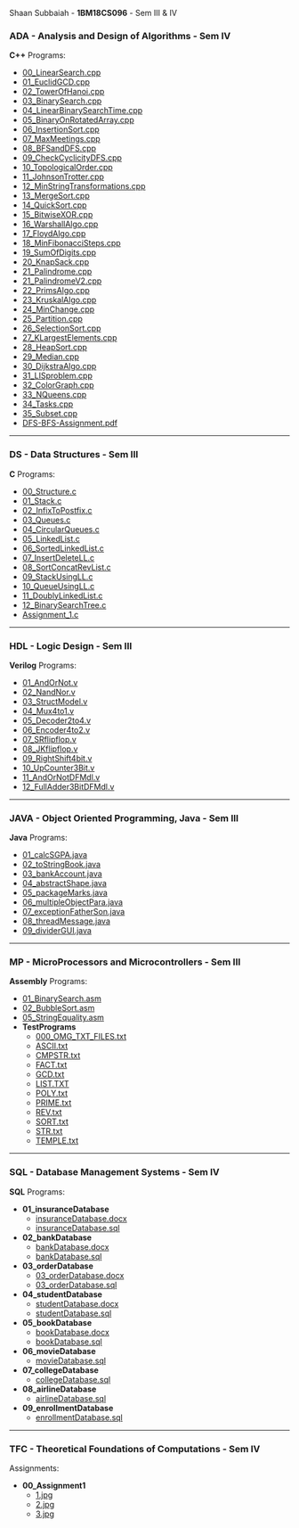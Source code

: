 Shaan Subbaiah - __1BM18CS096__ - Sem III & IV


### ADA - Analysis and Design of Algorithms - Sem IV
 
__C++__ Programs:

- [00\_LinearSearch.cpp](ADA/00_LinearSearch.cpp)
- [01\_EuclidGCD.cpp](ADA/01_EuclidGCD.cpp)
- [02\_TowerOfHanoi.cpp](ADA/02_TowerOfHanoi.cpp)
- [03\_BinarySearch.cpp](ADA/03_BinarySearch.cpp)
- [04\_LinearBinarySearchTime.cpp](ADA/04_LinearBinarySearchTime.cpp)
- [05\_BinaryOnRotatedArray.cpp](ADA/05_BinaryOnRotatedArray.cpp)
- [06\_InsertionSort.cpp](ADA/06_InsertionSort.cpp)
- [07\_MaxMeetings.cpp](ADA/07_MaxMeetings.cpp)
- [08\_BFSandDFS.cpp](ADA/08_BFSandDFS.cpp)
- [09\_CheckCyclicityDFS.cpp](ADA/09_CheckCyclicityDFS.cpp)
- [10\_TopologicalOrder.cpp](ADA/10_TopologicalOrder.cpp)
- [11\_JohnsonTrotter.cpp](ADA/11_JohnsonTrotter.cpp)
- [12\_MinStringTransformations.cpp](ADA/12_MinStringTransformations.cpp)
- [13\_MergeSort.cpp](ADA/13_MergeSort.cpp)
- [14\_QuickSort.cpp](ADA/14_QuickSort.cpp)
- [15\_BitwiseXOR.cpp](ADA/15_BitwiseXOR.cpp)
- [16\_WarshallAlgo.cpp](ADA/16_WarshallAlgo.cpp)
- [17\_FloydAlgo.cpp](ADA/17_FloydAlgo.cpp)
- [18\_MinFibonacciSteps.cpp](ADA/18_MinFibonacciSteps.cpp)
- [19\_SumOfDigits.cpp](ADA/19_SumOfDigits.cpp)
- [20\_KnapSack.cpp](ADA/20_KnapSack.cpp)
- [21\_Palindrome.cpp](ADA/21_Palindrome.cpp)
- [21\_PalindromeV2.cpp](ADA/21_PalindromeV2.cpp)
- [22\_PrimsAlgo.cpp](ADA/22_PrimsAlgo.cpp)
- [23\_KruskalAlgo.cpp](ADA/23_KruskalAlgo.cpp)
- [24\_MinChange.cpp](ADA/24_MinChange.cpp)
- [25\_Partition.cpp](ADA/25_Partition.cpp)
- [26\_SelectionSort.cpp](ADA/26_SelectionSort.cpp)
- [27\_KLargestElements.cpp](ADA/27_KLargestElements.cpp)
- [28\_HeapSort.cpp](ADA/28_HeapSort.cpp)
- [29\_Median.cpp](ADA/29_Median.cpp)
- [30\_DijkstraAlgo.cpp](ADA/30_DijkstraAlgo.cpp)
- [31\_LISproblem.cpp](ADA/31_LISproblem.cpp)
- [32\_ColorGraph.cpp](ADA/32_ColorGraph.cpp)
- [33\_NQueens.cpp](ADA/33_NQueens.cpp)
- [34\_Tasks.cpp](ADA/34_Tasks.cpp)
- [35\_Subset.cpp](ADA/35_Subset.cpp)
- [DFS\-BFS\-Assignment.pdf](ADA/DFS-BFS-Assignment.pdf)

---

### DS - Data Structures - Sem III

__C__ Programs:

- [00\_Structure.c](DS/00_Structure.c)
- [01\_Stack.c](DS/01_Stack.c)
- [02\_InfixToPostfix.c](DS/02_InfixToPostfix.c)
- [03\_Queues.c](DS/03_Queues.c)
- [04\_CircularQueues.c](DS/04_CircularQueues.c)
- [05\_LinkedList.c](DS/05_LinkedList.c)
- [06\_SortedLinkedList.c](DS/06_SortedLinkedList.c)
- [07\_InsertDeleteLL.c](DS/07_InsertDeleteLL.c)
- [08\_SortConcatRevList.c](DS/08_SortConcatRevList.c)
- [09\_StackUsingLL.c](DS/09_StackUsingLL.c)
- [10\_QueueUsingLL.c](DS/10_QueueUsingLL.c)
- [11\_DoublyLinkedList.c](DS/11_DoublyLinkedList.c)
- [12\_BinarySearchTree.c](DS/12_BinarySearchTree.c)
- [Assignment\_1.c](DS/Assignment_1.c)

---

### HDL - Logic Design - Sem III
__Verilog__ Programs:

- [01\_AndOrNot.v](HDL/01_AndOrNot.v)
- [02\_NandNor.v](HDL/02_NandNor.v)
- [03\_StructModel.v](HDL/03_StructModel.v)
- [04\_Mux4to1.v](HDL/04_Mux4to1.v)
- [05\_Decoder2to4.v](HDL/05_Decoder2to4.v)
- [06\_Encoder4to2.v](HDL/06_Encoder4to2.v)
- [07\_SRflipflop.v](HDL/07_SRflipflop.v)
- [08\_JKflipflop.v](HDL/08_JKflipflop.v)
- [09\_RightShift4bit.v](HDL/09_RightShift4bit.v)
- [10\_UpCounter3Bit.v](HDL/10_UpCounter3Bit.v)
- [11\_AndOrNotDFMdl.v](HDL/11_AndOrNotDFMdl.v)
- [12\_FullAdder3BitDFMdl.v](HDL/12_FullAdder3BitDFMdl.v)

---

### JAVA - Object Oriented Programming, Java - Sem III

__Java__ Programs:

- [01\_calcSGPA.java](JAVA/01_calcSGPA.java)
- [02\_toStringBook.java](JAVA/02_toStringBook.java)
- [03\_bankAccount.java](JAVA/03_bankAccount.java)
- [04\_abstractShape.java](JAVA/04_abstractShape.java)
- [05\_packageMarks.java](JAVA/05_packageMarks.java)
- [06\_multipleObjectPara.java](JAVA/06_multipleObjectPara.java)
- [07\_exceptionFatherSon.java](JAVA/07_exceptionFatherSon.java)
- [08\_threadMessage.java](JAVA/08_threadMessage.java)
- [09\_dividerGUI.java](JAVA/09_dividerGUI.java)

---    

### MP - MicroProcessors and Microcontrollers - Sem III

__Assembly__ Programs:

- [01\_BinarySearch.asm](MP/01_BinarySearch.asm)
- [02\_BubbleSort.asm](MP/02_BubbleSort.asm)
- [05\_StringEquality.asm](MP/05_StringEquality.asm)
- __TestPrograms__
  - [000\_OMG\_TXT\_FILES.txt](MP/TestPrograms/000_OMG_TXT_FILES.txt)
  - [ASCII.txt](MP/TestPrograms/ASCII.txt)
  - [CMPSTR.txt](MP/TestPrograms/CMPSTR.txt)
  - [FACT.txt](MP/TestPrograms/FACT.txt)
  - [GCD.txt](MP/TestPrograms/GCD.txt)
  - [LIST.TXT](MP/TestPrograms/LIST.TXT)
  - [POLY.txt](MP/TestPrograms/POLY.txt)
  - [PRIME.txt](MP/TestPrograms/PRIME.txt)
  - [REV.txt](MP/TestPrograms/REV.txt)
  - [SORT.txt](MP/TestPrograms/SORT.txt)
  - [STR.txt](MP/TestPrograms/STR.txt)
  - [TEMPLE.txt](MP/TestPrograms/TEMPLE.txt)

---

### SQL - Database Management Systems - Sem IV

__SQL__ Programs:

- __01\_insuranceDatabase__
  - [insuranceDatabase.docx](SQL/01_insuranceDatabase/insuranceDatabase.docx)
  - [insuranceDatabase.sql](SQL/01_insuranceDatabase/insuranceDatabase.sql)
- __02\_bankDatabase__
  - [bankDatabase.docx](SQL/02_bankDatabase/bankDatabase.docx)
  - [bankDatabase.sql](SQL/02_bankDatabase/bankDatabase.sql)
- __03\_orderDatabase__
  - [03\_orderDatabase.docx](SQL/03_orderDatabase/03_orderDatabase.docx)
  - [03\_orderDatabase.sql](SQL/03_orderDatabase/03_orderDatabase.sql)
- __04\_studentDatabase__
  - [studentDatabase.docx](SQL/04_studentDatabase/studentDatabase.docx)
  - [studentDatabase.sql](SQL/04_studentDatabase/studentDatabase.sql)
- __05\_bookDatabase__
  - [bookDatabase.docx](SQL/05_bookDatabase/bookDatabase.docx)
  - [bookDatabase.sql](SQL/05_bookDatabase/bookDatabase.sql)
- __06\_movieDatabase__
  - [movieDatabase.sql](SQL/06_movieDatabase/movieDatabase.sql)
- __07\_collegeDatabase__
  - [collegeDatabase.sql](SQL/07_collegeDatabase/collegeDatabase.sql)
- __08\_airlineDatabase__
  - [airlineDatabase.sql](SQL/08_airlineDatabase/airlineDatabase.sql)
- __09\_enrollmentDatabase__
  - [enrollmentDatabase.sql](SQL/09_enrollmentDatabase/enrollmentDatabase.sql)

---

### TFC - Theoretical Foundations of Computations - Sem IV

Assignments:

- __00\_Assignment1__
  - [1.jpg](TFC/00_Assignment1/1.jpg)
  - [2.jpg](TFC/00_Assignment1/2.jpg)
  - [3.jpg](TFC/00_Assignment1/3.jpg)
